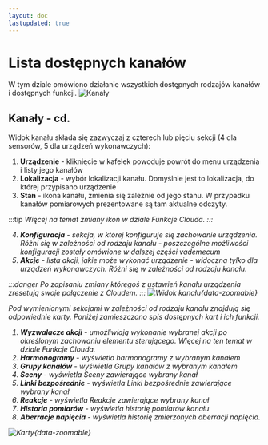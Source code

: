 ```yaml
---
layout: doc
lastupdated: true
---
```

# Lista dostępnych kanałów

W tym dziale omówiono działanie wszystkich dostępnych rodzajów kanałów i dostępnych funkcji.
![Kanały](/img/pl/cloud/kanaly/kanaly.png)

## Kanały - cd.

Widok kanału składa się zazwyczaj z czterech lub pięciu sekcji (4 dla sensorów, 5 dla urządzeń wykonawczych):
1. **Urządzenie** - kliknięcie w kafelek powoduje powrót do menu urządzenia i listy jego kanałów
2. **Lokalizacja** - wybór lokalizacji kanału. Domyślnie jest to lokalizacja, do której przypisano urządzenie
3. **Stan** - ikona kanału, zmienia się zależnie od jego stanu. W przypadku kanałów pomiarowych prezentowane są tam aktualne odczyty. 

:::tip <i/>
Więcej na temat zmiany ikon w dziale Funkcje Clouda.
:::

4. **Konfiguracja** - sekcja, w której konfiguruje się zachowanie urządzenia. Różni się w zależności od rodzaju kanału - poszczególne możliwości konfiguracji zostały omówione w dalszej części vademecum
5. **Akcje** - lista akcji, jakie może wykonać urządzenie - widoczna tylko dla urządzeń wykonawczych. Różni się w zależności od rodzaju kanału.

:::danger <i/>
Po zapisaniu zmiany któregoś z ustawień kanału urządzenia zresetują swoje połączenie z Cloudem.
:::
![Widok kanału](/img/pl/cloud/kanaly/widok_kanalu.png){data-zoomable}

Pod wymienionymi sekcjami w zależności od rodzaju kanału znajdują się odpowiednie karty. Poniżej zamieszczono spis dostępnych kart i ich funkcji.

1. **Wyzwalacze akcji** - umożliwiają wykonanie wybranej akcji po określonym zachowaniu elementu sterującego. Więcej na ten temat w dziale Funkcje Clouda.
2. **Harmonogramy** - wyświetla harmonogramy z wybranym kanałem
3. **Grupy kanałów** - wyświetla Grupy kanałów z wybranym kanałem
4. **Sceny** - wyświetla Sceny zawierające wybrany kanał
5. **Linki bezpośrednie** - wyświetla Linki bezpośrednie zawierające wybrany kanał
6. **Reakcje** - wyświetla Reakcje zawierające wybrany kanał
7. **Historia pomiarów** - wyświetla historię pomiarów kanału
8. **Aberracje napięcia** - wyświetla historię zmierzonych aberracji napięcia.

![Karty](/img/pl/cloud/kanaly/kanal_karty.png){data-zoomable}